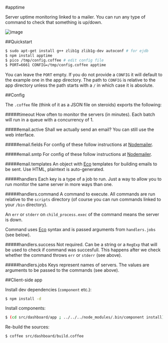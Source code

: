 #apptime

Server uptime monitoring linked to a mailer. You can run any type of command to check that something is up/down.

![image](https://raw.github.com/radekstepan/apptime/master/example.png)

##Quickstart

```bash
$ sudo apt-get install g++ zlib1g zlib1g-dev autoconf # for ejdb
$ npm install apptime
$ pico /tmp/config.coffee # edit config file
$ PORT=6661 CONFIG=/tmp/config.coffee apptime
```

You can leave the `PORT` empty. If you do not provide a `CONFIG` it will default to the example one in the app directory. The path to `CONFIG` is relative to the app directory unless the path starts with a `/` in which case it is absolute.

##Config

The `.coffee` file (think of it as a JSON file on steroids) exports the following:

#####timeout
How often to monitor the servers (in minutes). Each batch will run in a queue with a concurrency of 1.

#####email.active
Shall we actually send an email? You can still use the web interface.

#####email.fields
For config of these follow instructions at [Nodemailer](https://github.com/andris9/Nodemailer#e-mail-message-fields).

#####email.smtp
For config of these follow instructions at [Nodemailer](https://github.com/andris9/Nodemailer#setting-up-smtp).

#####email.templates
An object with [Eco](https://github.com/sstephenson/eco) templates for building emails to be sent. Use HTML, plaintext is auto-generated.

#####handlers
Each key is a type of a job to run. Just a way to allow you to run monitor the same server in more ways than one.

#####handlers.command
A command to execute. All commands are run relative to the `scripts` directory (of course you can run commands linked to your `/bin` directory).

An `err` or `stderr` on `child_process.exec` of the command means the server is down.

Command uses [Eco](https://github.com/sstephenson/eco) syntax and is passed arguments from `handlers.jobs` (see below).

#####handlers.success
Not required. Can be a string or a `RegExp` that will be used to check if command was succesfull. This happens after we check whether the command throws `err` or `stderr` (see above).

#####handlers.jobs
Keys represent names of servers. The values are arguments to be passed to the commands (see above).

##Client-side app

Install dev dependencies (`component` etc.):

```bash
$ npm install -d
```

Install components:
```bash
$ (cd src/dashboard/app ; ../../../node_modules/.bin/component install)
```

Re-build the sources:
```bash
$ coffee src/dashboard/build.coffee
```